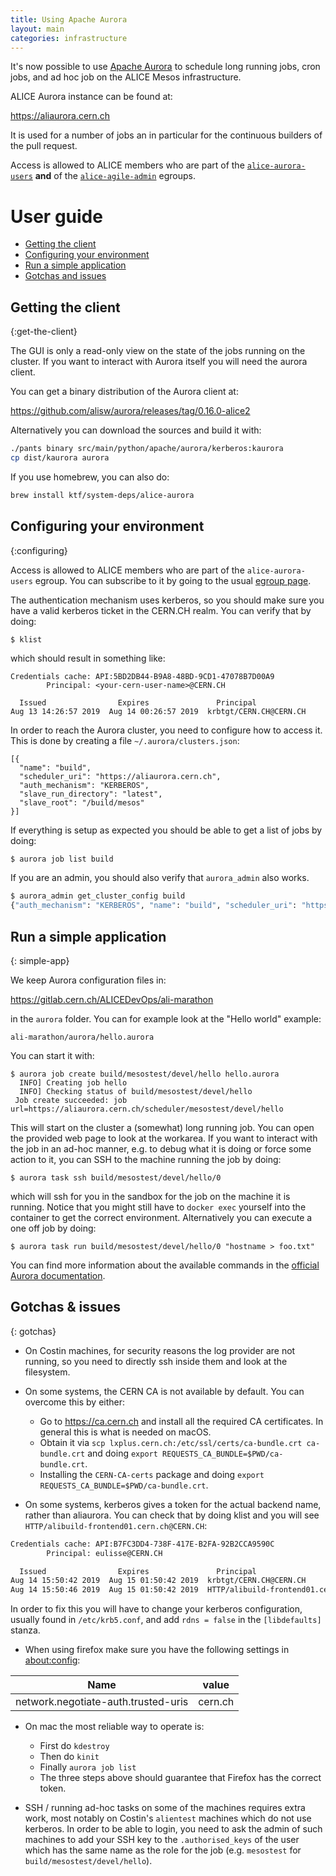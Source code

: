 ```yaml
---
title: Using Apache Aurora
layout: main
categories: infrastructure
---
```


It's now possible to use [Apache Aurora](https://aurora.apache.org) to
schedule long running jobs, cron jobs, and ad hoc job on the ALICE Mesos
infrastructure.

ALICE Aurora instance can be found at:

https://aliaurora.cern.ch

It is used for a number of jobs an in particular for the continuous builders
of the pull request.

Access is allowed to ALICE members who are part of the
[`alice-aurora-users`](https://e-groups.cern.ch/e-groups/Egroup.do?egroupId=10225666) **and** of the [`alice-agile-admin`](https://e-groups.cern.ch/e-groups/Egroup.do?egroupId=10172645) egroups.


# User guide

* [Getting the client](#get-the-client)
* [Configuring your environment](#configuring)
* [Run a simple application](#simple-app)
* [Gotchas and issues](#gotchas)

## Getting the client
{:get-the-client}

The GUI is only a read-only view on the state of the jobs
running on the cluster. If you want to interact with Aurora
itself you will need the aurora client.

You can get a binary distribution of the Aurora client at:

<https://github.com/alisw/aurora/releases/tag/0.16.0-alice2>

Alternatively you can download the sources and build it with:

```bash
./pants binary src/main/python/apache/aurora/kerberos:kaurora
cp dist/kaurora aurora
```

If you use homebrew, you can also do:

```bash
brew install ktf/system-deps/alice-aurora
```

## Configuring your environment
{:configuring}

Access is allowed to ALICE members who are part of the
`alice-aurora-users` egroup. You can subscribe to it by going to
the usual [egroup page](https://e-groups.cern.ch/e-groups/Egroup.do?egroupId=10225666).

The authentication mechanism uses kerberos, so you should make sure
you have a valid kerberos ticket in the CERN.CH realm. You can verify that 
by doing:

```bash
$ klist
```

which should result in something like:

```
Credentials cache: API:5BD2DB44-B9A8-48BD-9CD1-47078B7D00A9
        Principal: <your-cern-user-name>@CERN.CH

  Issued                Expires               Principal
Aug 13 14:26:57 2019  Aug 14 00:26:57 2019  krbtgt/CERN.CH@CERN.CH
```

In order to reach the Aurora cluster, you need to configure how to
access it. This is done by creating a file `~/.aurora/clusters.json`:

    [{
      "name": "build",
      "scheduler_uri": "https://aliaurora.cern.ch",
      "auth_mechanism": "KERBEROS",
      "slave_run_directory": "latest",
      "slave_root": "/build/mesos"
    }]

If everything is setup as expected you should be able to get a list of
jobs by doing:

```
$ aurora job list build
```

If you are an admin, you should also verify that `aurora_admin` also works.

```bash
$ aurora_admin get_cluster_config build
{"auth_mechanism": "KERBEROS", "name": "build", "scheduler_uri": "https://aliaurora.cern.ch"}%
```

## Run a simple application
{: simple-app}

We keep Aurora configuration files in:

<https://gitlab.cern.ch/ALICEDevOps/ali-marathon>

in the `aurora` folder. You can for example look at the "Hello world"
example:

    ali-marathon/aurora/hello.aurora

You can start it with:

    $ aurora job create build/mesostest/devel/hello hello.aurora
      INFO] Creating job hello
      INFO] Checking status of build/mesostest/devel/hello
     Job create succeeded: job url=https://aliaurora.cern.ch/scheduler/mesostest/devel/hello

This will start on the cluster a (somewhat) long running job. You can open the provided web page to look at the workarea.
If you want to interact with the job in an ad-hoc manner, e.g. to debug what it is doing or force some action to it, you can SSH to the machine running the job by doing:

    $ aurora task ssh build/mesostest/devel/hello/0
    
which will ssh for you in the sandbox for the job on the machine it is running. Notice that you might still have to `docker exec` yourself into the container to get the correct environment. Alternatively you can execute a one off job by doing:

    $ aurora task run build/mesostest/devel/hello/0 "hostname > foo.txt"
    
You can find more information about the available commands in the [official Aurora documentation]( http://aurora.apache.org/documentation/0.16.0/reference/client-commands/).

## Gotchas & issues
{: gotchas}

* On Costin machines, for security reasons the log provider are not running, so you need to directly ssh inside them and look at the filesystem.

* On some systems, the CERN CA is not available by default. You can overcome this by either:
  * Go to <https://ca.cern.ch> and install all the required CA certificates. In general this is what is needed on macOS.
  * Obtain it via `scp lxplus.cern.ch:/etc/ssl/certs/ca-bundle.crt ca-bundle.crt` and doing `export REQUESTS_CA_BUNDLE=$PWD/ca-bundle.crt`.
  * Installing the `CERN-CA-certs` package and doing `export REQUESTS_CA_BUNDLE=$PWD/ca-bundle.crt`.

* On some systems, kerberos gives a token for the actual backend name, rather than aliaurora. You can check that by doing klist and you will see `HTTP/alibuild-frontend01.cern.ch@CERN.CH`:

```bash
Credentials cache: API:B7FC3DD4-738F-417E-B2FA-92B2CCA9590C
        Principal: eulisse@CERN.CH

  Issued                Expires               Principal
Aug 14 15:50:42 2019  Aug 15 01:50:42 2019  krbtgt/CERN.CH@CERN.CH
Aug 14 15:50:46 2019  Aug 15 01:50:42 2019  HTTP/alibuild-frontend01.cern.ch@CERN.CH
```

In order to fix this you will have to change your kerberos configuration, usually found in `/etc/krb5.conf`, and add `rdns = false` in the `[libdefaults]` stanza. 

* When using firefox make sure you have the following settings in [about:config]():

| Name | value |
| ---- | ----- |
|network.negotiate-auth.trusted-uris | cern.ch|

* On mac the most reliable way to operate is:
  * First do `kdestroy`
  * Then do `kinit`
  * Finally `aurora job list`
  * The three steps above should guarantee that Firefox has the correct token.
  
* SSH / running ad-hoc tasks on some of the machines requires extra work, most notably on Costin's `alientest` machines which do not use kerberos. In order to be able to login, you need to ask the admin of such machines to add your SSH key to 
the `.authorised_keys` of the user which has the same name as the role for the job (e.g. `mesostest` for `build/mesostest/devel/hello`).
